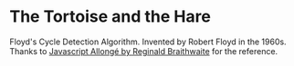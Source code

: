 # The Tortoise and the Hare

Floyd's Cycle Detection Algorithm. Invented by Robert Floyd in the 1960s. Thanks to [Javascript Allongé by Reginald Braithwaite](https://leanpub.com/javascriptallongesix/read#tortoises) for the reference.


